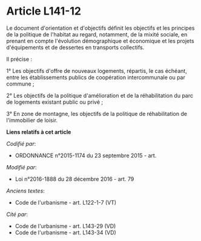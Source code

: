 # Article L141-12

Le document d'orientation et d'objectifs définit les objectifs et les principes de la politique de l'habitat au regard,
notamment, de la mixité sociale, en prenant en compte l'évolution démographique et économique et les projets d'équipements et
de dessertes en transports collectifs.

Il précise :

1° Les objectifs d'offre de nouveaux logements, répartis, le cas échéant, entre les établissements publics de coopération
intercommunale ou par commune ;

2° Les objectifs de la politique d'amélioration et de la réhabilitation du parc de logements existant public ou privé ;

3° En zone de montagne, les objectifs de la politique de réhabilitation de l'immobilier de loisir.

**Liens relatifs à cet article**

_Codifié par_:

  - ORDONNANCE n°2015-1174 du 23 septembre 2015 - art.

_Modifié par_:

  - Loi n°2016-1888 du 28 décembre 2016 - art. 79

_Anciens textes_:

  - Code de l'urbanisme - art. L122-1-7 (VT)

_Cité par_:

  - Code de l'urbanisme - art. L143-29 (VD)
  - Code de l'urbanisme - art. L143-34 (VD)
